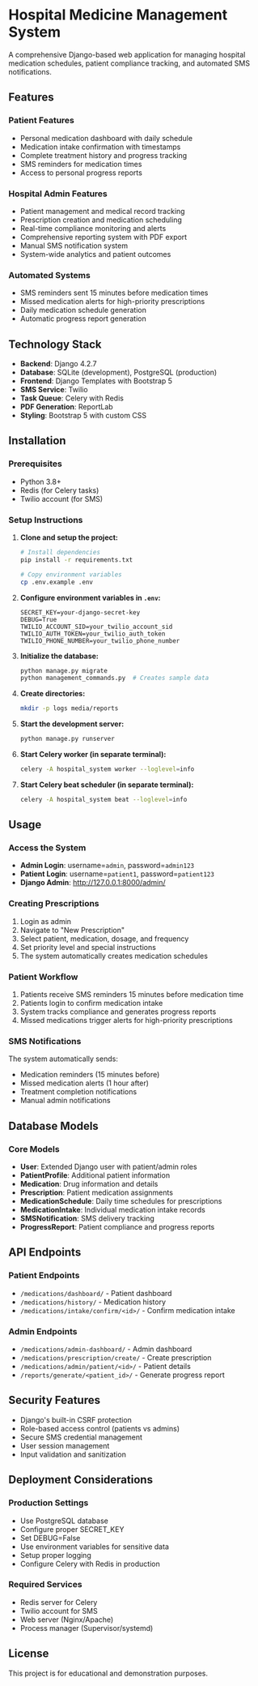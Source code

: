 # Hospital Medicine Management System

A comprehensive Django-based web application for managing hospital medication schedules, patient compliance tracking, and automated SMS notifications.

## Features

### Patient Features
- Personal medication dashboard with daily schedule
- Medication intake confirmation with timestamps
- Complete treatment history and progress tracking
- SMS reminders for medication times
- Access to personal progress reports

### Hospital Admin Features
- Patient management and medical record tracking
- Prescription creation and medication scheduling
- Real-time compliance monitoring and alerts
- Comprehensive reporting system with PDF export
- Manual SMS notification system
- System-wide analytics and patient outcomes

### Automated Systems
- SMS reminders sent 15 minutes before medication times
- Missed medication alerts for high-priority prescriptions
- Daily medication schedule generation
- Automatic progress report generation

## Technology Stack

- **Backend**: Django 4.2.7
- **Database**: SQLite (development), PostgreSQL (production)
- **Frontend**: Django Templates with Bootstrap 5
- **SMS Service**: Twilio
- **Task Queue**: Celery with Redis
- **PDF Generation**: ReportLab
- **Styling**: Bootstrap 5 with custom CSS

## Installation

### Prerequisites
- Python 3.8+
- Redis (for Celery tasks)
- Twilio account (for SMS)

### Setup Instructions

1. **Clone and setup the project:**
   ```bash
   # Install dependencies
   pip install -r requirements.txt
   
   # Copy environment variables
   cp .env.example .env
   ```

2. **Configure environment variables in `.env`:**
   ```
   SECRET_KEY=your-django-secret-key
   DEBUG=True
   TWILIO_ACCOUNT_SID=your_twilio_account_sid
   TWILIO_AUTH_TOKEN=your_twilio_auth_token
   TWILIO_PHONE_NUMBER=your_twilio_phone_number
   ```

3. **Initialize the database:**
   ```bash
   python manage.py migrate
   python management_commands.py  # Creates sample data
   ```

4. **Create directories:**
   ```bash
   mkdir -p logs media/reports
   ```

5. **Start the development server:**
   ```bash
   python manage.py runserver
   ```

6. **Start Celery worker (in separate terminal):**
   ```bash
   celery -A hospital_system worker --loglevel=info
   ```

7. **Start Celery beat scheduler (in separate terminal):**
   ```bash
   celery -A hospital_system beat --loglevel=info
   ```

## Usage

### Access the System
- **Admin Login**: username=`admin`, password=`admin123`
- **Patient Login**: username=`patient1`, password=`patient123`
- **Django Admin**: http://127.0.0.1:8000/admin/

### Creating Prescriptions
1. Login as admin
2. Navigate to "New Prescription"
3. Select patient, medication, dosage, and frequency
4. Set priority level and special instructions
5. The system automatically creates medication schedules

### Patient Workflow
1. Patients receive SMS reminders 15 minutes before medication time
2. Patients login to confirm medication intake
3. System tracks compliance and generates progress reports
4. Missed medications trigger alerts for high-priority prescriptions

### SMS Notifications
The system automatically sends:
- Medication reminders (15 minutes before)
- Missed medication alerts (1 hour after)
- Treatment completion notifications
- Manual admin notifications

## Database Models

### Core Models
- **User**: Extended Django user with patient/admin roles
- **PatientProfile**: Additional patient information
- **Medication**: Drug information and details
- **Prescription**: Patient medication assignments
- **MedicationSchedule**: Daily time schedules for prescriptions
- **MedicationIntake**: Individual medication intake records
- **SMSNotification**: SMS delivery tracking
- **ProgressReport**: Patient compliance and progress reports

## API Endpoints

### Patient Endpoints
- `/medications/dashboard/` - Patient dashboard
- `/medications/history/` - Medication history
- `/medications/intake/confirm/<id>/` - Confirm medication intake

### Admin Endpoints
- `/medications/admin-dashboard/` - Admin dashboard
- `/medications/prescription/create/` - Create prescription
- `/medications/admin/patient/<id>/` - Patient details
- `/reports/generate/<patient_id>/` - Generate progress report

## Security Features

- Django's built-in CSRF protection
- Role-based access control (patients vs admins)
- Secure SMS credential management
- User session management
- Input validation and sanitization

## Deployment Considerations

### Production Settings
- Use PostgreSQL database
- Configure proper SECRET_KEY
- Set DEBUG=False
- Use environment variables for sensitive data
- Setup proper logging
- Configure Celery with Redis in production

### Required Services
- Redis server for Celery
- Twilio account for SMS
- Web server (Nginx/Apache)
- Process manager (Supervisor/systemd)

## License

This project is for educational and demonstration purposes.